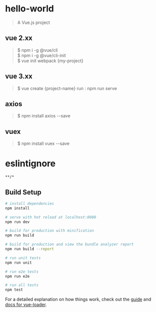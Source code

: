# hello-world

> A Vue.js project

## vue 2.xx
> $ npm i -g @vue/cli</br>
$ npm i -g @vue/cli-init</br>
$ vue init webpack {my-project}

## vue 3.xx
> $ vue create {project-name}
> run : npm run serve

## axios
> $ npm install axios --save

## vuex
> $ npm install vuex --save

# eslintignore
`**/*`

## Build Setup

``` bash
# install dependencies
npm install

# serve with hot reload at localhost:8080
npm run dev

# build for production with minification
npm run build

# build for production and view the bundle analyzer report
npm run build --report

# run unit tests
npm run unit

# run e2e tests
npm run e2e

# run all tests
npm test
```

For a detailed explanation on how things work, check out the [guide](http://vuejs-templates.github.io/webpack/) and [docs for vue-loader](http://vuejs.github.io/vue-loader).
